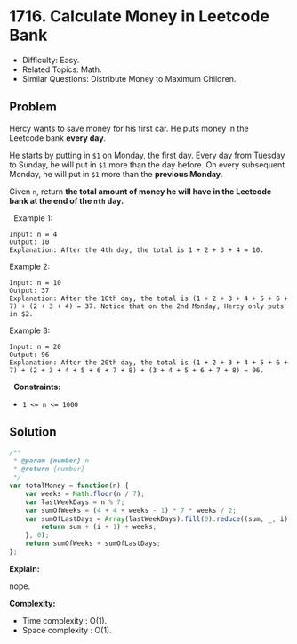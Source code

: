# 1716. Calculate Money in Leetcode Bank

- Difficulty: Easy.
- Related Topics: Math.
- Similar Questions: Distribute Money to Maximum Children.

## Problem

Hercy wants to save money for his first car. He puts money in the Leetcode bank **every day**.

He starts by putting in `$1` on Monday, the first day. Every day from Tuesday to Sunday, he will put in `$1` more than the day before. On every subsequent Monday, he will put in `$1` more than the **previous Monday**. 

Given `n`, return **the total amount of money he will have in the Leetcode bank at the end of the **`nth`** day.**

 
Example 1:

```
Input: n = 4
Output: 10
Explanation: After the 4th day, the total is 1 + 2 + 3 + 4 = 10.
```

Example 2:

```
Input: n = 10
Output: 37
Explanation: After the 10th day, the total is (1 + 2 + 3 + 4 + 5 + 6 + 7) + (2 + 3 + 4) = 37. Notice that on the 2nd Monday, Hercy only puts in $2.
```

Example 3:

```
Input: n = 20
Output: 96
Explanation: After the 20th day, the total is (1 + 2 + 3 + 4 + 5 + 6 + 7) + (2 + 3 + 4 + 5 + 6 + 7 + 8) + (3 + 4 + 5 + 6 + 7 + 8) = 96.
```

 
**Constraints:**


	
- `1 <= n <= 1000`



## Solution

```javascript
/**
 * @param {number} n
 * @return {number}
 */
var totalMoney = function(n) {
    var weeks = Math.floor(n / 7);
    var lastWeekDays = n % 7;
    var sumOfWeeks = (4 + 4 + weeks - 1) * 7 * weeks / 2;
    var sumOfLastDays = Array(lastWeekDays).fill(0).reduce((sum, _, i) => {
        return sum + (i + 1) + weeks;
    }, 0);
    return sumOfWeeks + sumOfLastDays;
};
```

**Explain:**

nope.

**Complexity:**

* Time complexity : O(1).
* Space complexity : O(1).
